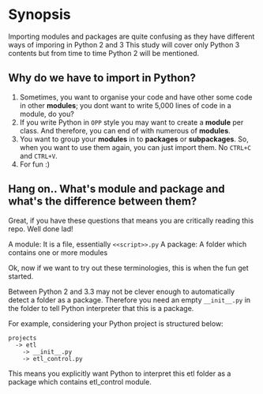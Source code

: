 # Synopsis

Importing modules and packages are quite confusing as they have 
different ways of imporing in Python 2 and 3
This study will cover only Python 3 contents but from time to time 
Python 2 will be mentioned.

## Why do we have to import in Python?
1. Sometimes, you want to organise your code and have other some code in 
other **modules**; you dont want to write 5,000 lines of code in a 
module, do you?
2. If you write Python in `OPP` style you may want to create a **module** 
per class. And therefore, you can end of with numerous of **modules**.
3. You want to group your **modules** in to **packages** or 
**subpackages**. So, when you want to use them again, you can just import them. No `CTRL+C` and 
`CTRL+V`.
4. For fun :)

## Hang on.. What's module and package and what's the difference between them?

Great, if you have these questions that means you are critically reading 
this repo. Well done lad! 

A module: It is a file, essentially `<<script>>.py`
A package: A folder which contains one or more modules

Ok, now if we want to try out these terminologies, this is when the fun get 
started.

Between Python 2 and 3.3 may not be clever enough to automatically detect a 
folder as a package. Therefore you need an empty `__init__.py` in the 
folder to tell Python interpreter that this is a package.

For example, considering your Python project is structured below:

```
projects
  -> etl
    -> __init__.py
    -> etl_control.py
```

This means you explicitly want Python to interpret this etl folder as a package which contains etl_control module.

